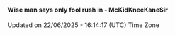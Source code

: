 #### Wise man says only fool rush in - McKidKneeKaneSir
Updated on 22/06/2025 - 16:14:17 (UTC) Time Zone
